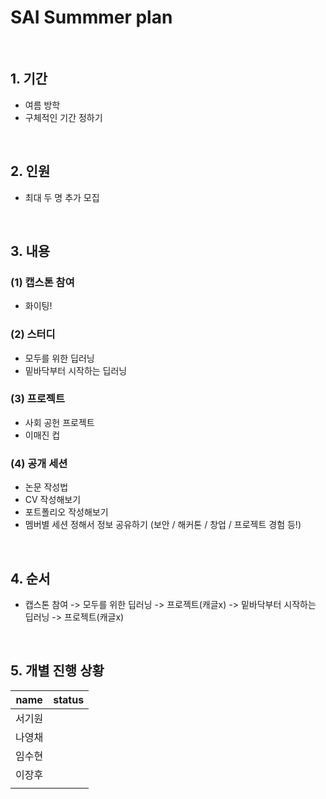 # SAI Summmer plan

<br>

## 1. 기간
 - 여름 방학
 - 구체적인 기간 정하기

<br>

## 2. 인원
 - 최대 두 명 추가 모집

<br>

## 3. 내용
### (1) 캡스톤 참여
  - 화이팅!
  
### (2) 스터디
  - 모두를 위한 딥러닝
  - 밑바닥부터 시작하는 딥러닝
  
### (3) 프로젝트
  - 사회 공헌 프로젝트
  - 이매진 컵
 
### (4) 공개 세션
  - 논문 작성법
  - CV 작성해보기
  - 포트폴리오 작성해보기
  - 멤버별 세션 정해서 정보 공유하기 (보안 / 해커톤 / 창업 / 프로젝트 경험 등!)
 
<br>

## 4. 순서
 - 캡스톤 참여 -> 모두를 위한 딥러닝 -> 프로젝트(캐글x) -> 밑바닥부터 시작하는 딥러닝 -> 프로젝트(캐글x)


<br>

## 5. 개별 진행 상황


| name | status |
|:---:|:---|
| 서기원 | |
| 나영채 | |
| 임수현 | |
| 이장후 | |
| | |

<br>
